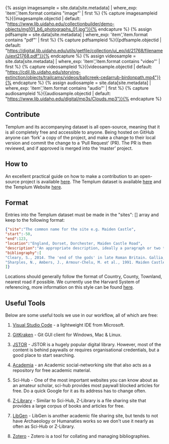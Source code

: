 {% assign imagesample = site.data[site.metadata] | where_exp: 'item','item.format contains "image"' | first %}
{% capture imagesampleid %}{{imagesample.objectid | default: "https://www.lib.uidaho.edu/collectionbuilder/demo-objects/mg101_b6_photographs_01.jpg"}}{% endcapture %}
{% assign pdfsample = site.data[site.metadata] | where_exp: 'item','item.format contains "pdf"' | first %}
{% capture pdfsampleid %}{{pdfsample.objectid | default: "https://digital.lib.uidaho.edu/utils/getfile/collection/ui_ep/id/21768/filename/uiext21768.pdf"}}{% endcapture %}
{% assign videosample = site.data[site.metadata] | where_exp: 'item','item.format contains "video"' | first %}
{% capture videosampleid %}{{videosample.objectid | default: "https://cdil.lib.uidaho.edu/storying-extinction/objects/trailcams/videos/ballcreek-cedarrub-birdonpath.mp4"}}{% endcapture %}
{% assign audiosample = site.data[site.metadata] | where_exp: 'item','item.format contains "audio"' | first %}
{% capture audiosampleid %}{{audiosample.objectid | default: "https://www.lib.uidaho.edu/digital/mp3s/Clouds.mp3"}}{% endcapture %}


## Contribute

Templum and its accompanying dataset is all open-source, meaning that it is all completely free and accessible to anyone. Being hosted on GitHub anyone can ‘fork’ a copy of the project, and make a change to their local version and commit the change to a ‘Pull Request’ (PR). The PR is then reviewed, and if approved is merged into the ‘master’ project.

## How to

An excellent practical guide on how to make a contribution to an open-source project is available [here](https://github.com/firstcontributions/first-contributions).
The Templum dataset is available [here](https://github.com/8BitSensei/RitualHub-Dataset) and the Templum Website [here](https://github.com/8BitSensei/Templum).

## Format

Entries into the Templum dataset must be made in the "sites": [] array and keep to the following format:

```json
{"site":"The common name for the site e.g. Maiden Castle",
"start":-50,
"end":123,
"location":"England, Dorset, Dorchester, Maiden Castle Road",
"description":"An appropriate description, ideally a paragraph or two that sums up the sites significance.",
"bibliography":[
"Cleary, S., 2014. The 'end of the gods' in late Roman Britain. Gallia, 71(1).",
"Sharples, N., Ambers, J., Armour-Chelu, M. et al., 1991. Maiden Castle: Excavations And Field Survey 1985-6. 1st ed. Liverpool: Liverpool University Press, Historic England."
]}
```

Locations should generally follow the format of Country, County, Townland, nearest road if possible.
We currently use the Harvard System of referencing, more information on this style can be found [here](https://www.citethisforme.com/harvard-referencing).

## Useful Tools

Below are some useful tools we use in our workflow, all of which are free:

1. [Visual Studio Code](https://code.visualstudio.com/) - a lightweight IDE from Microsoft.

2. [GitKraken](https://www.gitkraken.com/) - Git GUI client for Windows, Mac & Linux.

3. [JSTOR](https://www.jstor.org/) - JSTOR is a hugely popular digital library. However, most of the content is behind paywalls or requires organisational credentials, but a good place to start searching.

4. [Academia](https://www.academia.edu/) - an Academic social-networking site that also acts as a repository for free academic material.

5. Sci-Hub - One of the most important websites you can know about as an amateur scholar, sci-hub provides most paywall blocked articles for free. Do a quick Google for it as its address has to change often.

6. [Z-Library](https://z-lib.org/) - Similar to Sci-Hub, Z-Library is a file sharing site that provides a large corpus of books and articles for free.

7. [LibGen](http://libgen.li/) - LibGen is another academic file sharing site, but tends to not have Archaeology or Humanaties works so we don't use it nearly as often as Sci-Hub or Z-Library.

8. [Zotero](https://www.zotero.org/) - Zotero is a tool for collating and managing bibliographies.